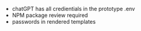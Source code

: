 
- chatGPT has all credientials in the prototype .env
- NPM package review required
- passwords in rendered templates